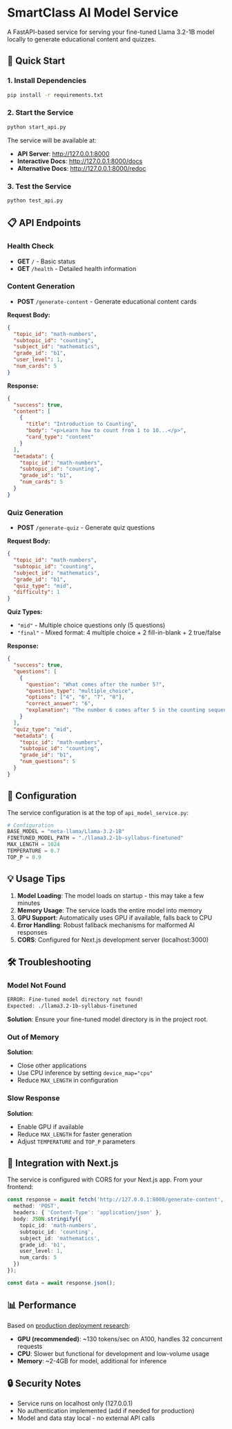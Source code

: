 # SmartClass AI Model Service

A FastAPI-based service for serving your fine-tuned Llama 3.2-1B model locally to generate educational content and quizzes.

## 🚀 Quick Start

### 1. Install Dependencies

```bash
pip install -r requirements.txt
```

### 2. Start the Service

```bash
python start_api.py
```

The service will be available at:
- **API Server**: http://127.0.0.1:8000
- **Interactive Docs**: http://127.0.0.1:8000/docs
- **Alternative Docs**: http://127.0.0.1:8000/redoc

### 3. Test the Service

```bash
python test_api.py
```

## 📋 API Endpoints

### Health Check
- **GET** `/` - Basic status
- **GET** `/health` - Detailed health information

### Content Generation
- **POST** `/generate-content` - Generate educational content cards

**Request Body:**
```json
{
  "topic_id": "math-numbers",
  "subtopic_id": "counting",
  "subject_id": "mathematics",
  "grade_id": "b1",
  "user_level": 1,
  "num_cards": 5
}
```

**Response:**
```json
{
  "success": true,
  "content": [
    {
      "title": "Introduction to Counting",
      "body": "<p>Learn how to count from 1 to 10...</p>",
      "card_type": "content"
    }
  ],
  "metadata": {
    "topic_id": "math-numbers",
    "subtopic_id": "counting",
    "grade_id": "b1",
    "num_cards": 5
  }
}
```

### Quiz Generation
- **POST** `/generate-quiz` - Generate quiz questions

**Request Body:**
```json
{
  "topic_id": "math-numbers",
  "subtopic_id": "counting",
  "subject_id": "mathematics",
  "grade_id": "b1",
  "quiz_type": "mid",
  "difficulty": 1
}
```

**Quiz Types:**
- `"mid"` - Multiple choice questions only (5 questions)
- `"final"` - Mixed format: 4 multiple choice + 2 fill-in-blank + 2 true/false

**Response:**
```json
{
  "success": true,
  "questions": [
    {
      "question": "What comes after the number 5?",
      "question_type": "multiple_choice",
      "options": ["4", "6", "7", "8"],
      "correct_answer": "6",
      "explanation": "The number 6 comes after 5 in the counting sequence."
    }
  ],
  "quiz_type": "mid",
  "metadata": {
    "topic_id": "math-numbers",
    "subtopic_id": "counting",
    "grade_id": "b1",
    "num_questions": 5
  }
}
```

## 🔧 Configuration

The service configuration is at the top of `api_model_service.py`:

```python
# Configuration
BASE_MODEL = "meta-llama/Llama-3.2-1B"
FINETUNED_MODEL_PATH = "./llama3.2-1b-syllabus-finetuned"
MAX_LENGTH = 1024
TEMPERATURE = 0.7
TOP_P = 0.9
```

## 💡 Usage Tips

1. **Model Loading**: The model loads on startup - this may take a few minutes
2. **Memory Usage**: The service loads the entire model into memory
3. **GPU Support**: Automatically uses GPU if available, falls back to CPU
4. **Error Handling**: Robust fallback mechanisms for malformed AI responses
5. **CORS**: Configured for Next.js development server (localhost:3000)

## 🛠️ Troubleshooting

### Model Not Found
```bash
ERROR: Fine-tuned model directory not found!
Expected: ./llama3.2-1b-syllabus-finetuned
```
**Solution**: Ensure your fine-tuned model directory is in the project root.

### Out of Memory
**Solution**: 
- Close other applications
- Use CPU inference by setting `device_map="cpu"`
- Reduce `MAX_LENGTH` in configuration

### Slow Response
**Solution**:
- Enable GPU if available
- Reduce `MAX_LENGTH` for faster generation
- Adjust `TEMPERATURE` and `TOP_P` parameters

## 🔗 Integration with Next.js

The service is configured with CORS for your Next.js app. From your frontend:

```typescript
const response = await fetch('http://127.0.0.1:8000/generate-content', {
  method: 'POST',
  headers: { 'Content-Type': 'application/json' },
  body: JSON.stringify({
    topic_id: 'math-numbers',
    subtopic_id: 'counting',
    subject_id: 'mathematics',
    grade_id: 'b1',
    user_level: 1,
    num_cards: 5
  })
});

const data = await response.json();
```

## 📊 Performance

Based on [production deployment research](https://www.roots.ai/blog/what-we-learned-from-deploying-fine-tuned-llms-in-production):

- **GPU (recommended)**: ~130 tokens/sec on A100, handles 32 concurrent requests
- **CPU**: Slower but functional for development and low-volume usage
- **Memory**: ~2-4GB for model, additional for inference

## 🔒 Security Notes

- Service runs on localhost only (127.0.0.1)
- No authentication implemented (add if needed for production)
- Model and data stay local - no external API calls 